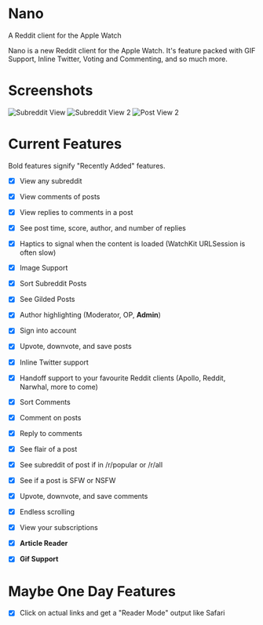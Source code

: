 # Nano
A Reddit client for the Apple Watch

Nano is a new Reddit client for the Apple Watch. It's feature packed with GIF Support, Inline Twitter, Voting and Commenting, and so much more.



# Screenshots

![Subreddit View](https://i.imgur.com/1uQFYwh.png)
![Subreddit View 2](https://i.imgur.com/beQhpmF.png)
![Post View 2](https://i.imgur.com/HqUk3sg.png)


# Current Features

Bold features signify "Recently Added" features.

- [x] View any subreddit

- [x] View comments of posts

- [x] View replies to comments in a post

- [x] See post time, score, author, and number of replies

- [x] Haptics to signal when the content is loaded (WatchKit URLSession is often slow)

- [x] Image Support

- [x] Sort Subreddit Posts

- [x] See Gilded Posts

- [x] Author highlighting (Moderator, OP, **Admin**)

- [x] Sign into account

- [x] Upvote, downvote, and save posts

- [x] Inline Twitter support

- [x] Handoff support to your favourite Reddit clients (Apollo, Reddit, Narwhal, more to come)

- [x] Sort Comments

- [x] Comment on posts

- [x] Reply to comments

- [x] See flair of a post

- [x] See subreddit of post if in /r/popular or /r/all

- [x] See if a post is SFW or NSFW

- [x] Upvote, downvote, and save comments

- [x] Endless scrolling

- [x] View your subscriptions

- [x] **Article Reader**

- [x] **Gif Support**



# Maybe One Day Features

- [x] Click on actual links and get a "Reader Mode" output like Safari


